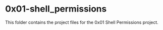 # 0x01-shell_permissions

This folder contains the project files for the 0x01 Shell Permissions project.
